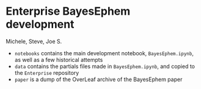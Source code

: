 # Enterprise BayesEphem development

Michele, Steve, Joe S.

* `notebooks` contains the main development notebook, `BayesEphem.ipynb`, as well as a few historical attempts
* `data` contains the partials files made in `BayesEphem.ipynb`, and copied to the `Enterprise` repository
* `paper` is a dump of the OverLeaf archive of the BayesEphem paper
